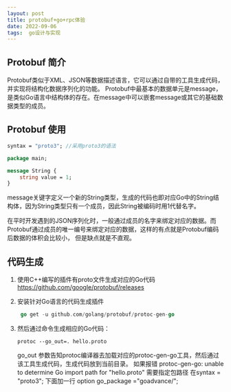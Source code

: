```yaml
---
layout: post
title: protobuf+go+rpc体验
date: 2022-09-06
tags:  go设计与实现 
---
```


## Protobuf 简介
Protobuf类似于XML、JSON等数据描述语言，它可以通过自带的工具生成代码，并实现将结构化数据序列化的功能。
Protobuf中最基本的数据单元是message，是类似Go语言中结构体的存在。在message中可以嵌套message或其它的基础数据类型的成员。

## Protobuf 使用
```protobuf
syntax = "proto3"; //采用proto3的语法

package main;

message String {
    string value = 1;
}
```
message关键字定义一个新的String类型，生成的代码也即对应Go中的String结构体，因为String类型只有一个成员，因此String被编码时用1代替名字。

在平时开发遇到的JSON序列化时，一般通过成员的名字来绑定对应的数据。而Protobuf通过成员的唯一编号来绑定对应的数据，这样的有点就是Protobuf编码后数据的体积会比较小，
但是缺点就是不直观。

## 代码生成

1. 使用C++编写的插件有proto文件生成对应的Go代码
https://github.com/google/protobuf/releases
2. 安装针对Go语言的代码生成插件
   ```go
    go get -u github.com/golang/protobuf/protoc-gen-go
    ```

3. 然后通过命令生成相应的Go代码：
    ```shell
    protoc --go_out=. hello.proto
    ```
    go_out 参数告知protoc编译器去加载对应的protoc-gen-go工具，然后通过该工具生成代码，生成代码放到当前目录。
    如果报错 protoc-gen-go: unable to determine Go import path for "hello.proto"
    需要指定包路径  在syntax = "proto3"; 下面加一行 option go_package ="goadvance/";

